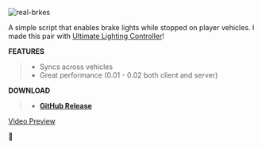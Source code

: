 ![real-brkes](https://user-images.githubusercontent.com/48927090/223524368-d73eca74-cc52-460d-8d56-bae1928046ff.jpg)


A simple script that enables brake lights while stopped on player vehicles.
I made this pair with [Ultimate Lighting Controller](https://forum.cfx.re/t/free-ultimate-lighting-controller/4985223)!



**FEATURES**
> - Syncs across vehicles
> - Great performance (0.01 - 0.02 both client and server)

**DOWNLOAD**
>- [**GitHub Release**](https://github.com/Flohhhhh/real-brake-lights/releases/latest)



[Video Preview](https://medal.tv/games/gta-v/clips/YtzVDdvY7j4IN/d13371dtHMed?invite=cr-MSxaMXYsMTU4OTMwMTkwLA)

:clap:
